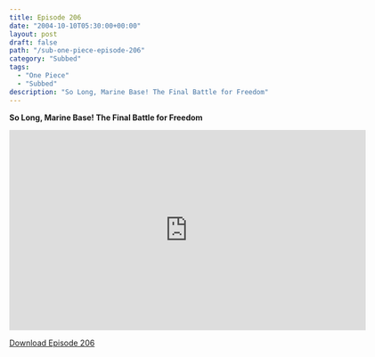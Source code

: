 ```yaml
---
title: Episode 206
date: "2004-10-10T05:30:00+00:00"
layout: post
draft: false
path: "/sub-one-piece-episode-206"
category: "Subbed"
tags:
  - "One Piece"
  - "Subbed"
description: "So Long, Marine Base! The Final Battle for Freedom"
---
```


**So Long, Marine Base! The Final Battle for Freedom**

<iframe width="640" height="360" src="https://www.rapidvideo.com/e/FXQGQS7L5C" frameborder="0" marginwidth=0 marginheight=0 scrolling=no allowfullscreen></iframe>

<a href="http://ouo.io/qs/eCodkFEQ?s=https://rapidvid.to/d/https://www.rapidvideo.com/e/FXQGQS7L5C">Download Episode 206</a>
